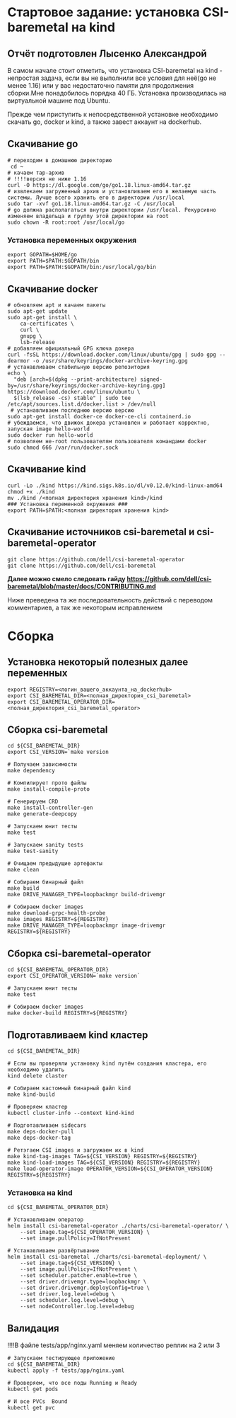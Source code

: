 #  Стартовое задание: установка CSI-baremetal на kind #
## Отчёт подготовлен Лысенко Александрой ##
 
В самом начале стоит отметить, что установка CSI-baremetal на kind - непростая задача, если вы не выполнили все условия для неё(go не менее 1.16) или у вас недостаточно памяти для продолжения сборки.Мне понадобилось порядка 40 ГБ.
Установка производилась на виртуальной машине под Ubuntu.

Прежде чем приступить к непосредственной установке необходимо скачать go,  docker и kind, а также завест аккаунт на dockerhub.

## Скачивание go ##
```
# переходим в домашнюю директорию
 cd ~
# качаем тар-архив
# !!!!версия не ниже 1.16
curl -O https://dl.google.com/go/go1.18.linux-amd64.tar.gz
# извлекаем загруженный архив и установливаем его в желаемую часть системы. Лучше всего хранить его в директории /usr/local
sudo tar -xvf go1.18.linux-amd64.tar.gz -C /usr/local
# go должна располагаться внутри директории /usr/local. Рекурсивно изменяем владельца и группу этой директории на root
sudo chown -R root:root /usr/local/go
```

### Установка переменных окружения ###
```
export GOPATH=$HOME/go
export PATH=$PATH:$GOPATH/bin
export PATH=$PATH:$GOPATH/bin:/usr/local/go/bin
```

## Скачивание doсker ##
```
# обновляем apt и качаем пакеты
sudo apt-get update
sudo apt-get install \
    ca-certificates \
    curl \
    gnupg \
    lsb-release
# добавляем официальный GPG ключа докера   
curl -fsSL https://download.docker.com/linux/ubuntu/gpg | sudo gpg --dearmor -o /usr/share/keyrings/docker-archive-keyring.gpg
# устанавливаем стабильную версию репозитория
echo \
  "deb [arch=$(dpkg --print-architecture) signed-by=/usr/share/keyrings/docker-archive-keyring.gpg] https://download.docker.com/linux/ubuntu \
  $(lsb_release -cs) stable" | sudo tee /etc/apt/sources.list.d/docker.list > /dev/null
 # устанавливаем последнюю версию версию 
sudo apt-get install docker-ce docker-ce-cli containerd.io    
# убеждаемся, что движок докера установлен и работает корректно, запуская image hello-world
sudo docker run hello-world
# позволяем не-root пользователям пользователя командами docker
sudo chmod 666 /var/run/docker.sock
```

## Скачивание kind ##
```
curl -Lo ./kind https://kind.sigs.k8s.io/dl/v0.12.0/kind-linux-amd64
chmod +x ./kind
mv ./kind /<полная директория хранения kind>/kind
### Установка переменной окружения ###
export PATH=$PATH:<полная директория хранения kind>
```

## Скачивание источников csi-baremetal и csi-baremetal-operator ##
```
git clone https://github.com/dell/csi-baremetal-operator
git clone https://github.com/dell/csi-baremetal
```

**Далее можно смело следовать гайду https://github.com/dell/csi-baremetal/blob/master/docs/CONTRIBUTING.md**

Ниже преведена та же последовательность действий с переводом комментариев, а так же некоторым исправлением
# Сборка #
## Установка некоторый полезных далее переменных ##
```
export REGISTRY=<логин_вашего_аккаунта_на_dockerhub>
export CSI_BAREMETAL_DIR=<полная_директория_csi_baremetal>
export CSI_BAREMETAL_OPERATOR_DIR=<полная_директория_csi_baremetal_operator>
```

## Сборка csi-baremetal ##
```
cd ${CSI_BAREMETAL_DIR}
export CSI_VERSION=`make version

# Получаем зависимости
make dependency

# Компилирует прото файлы
make install-compile-proto

# Генерируем CRD
make install-controller-gen
make generate-deepcopy

# Запускаем юнит тесты
make test

# Запускаем sanity tests
make test-sanity

# Очищаем предыдущие артефакты
make clean

# Собираем бинарный файл
make build
make DRIVE_MANAGER_TYPE=loopbackmgr build-drivemgr

# Собираем docker images
make download-grpc-health-probe
make images REGISTRY=${REGISTRY}
make DRIVE_MANAGER_TYPE=loopbackmgr image-drivemgr REGISTRY=${REGISTRY}
```
## Сборка csi-baremetal-operator ##
```
cd ${CSI_BAREMETAL_OPERATOR_DIR}
export CSI_OPERATOR_VERSION=`make version`

# Запускаем юнит тесты
make test

# Собираем docker images
make docker-build REGISTRY=${REGISTRY}
```
## Подготавливаем kind кластер ##
```
cd ${CSI_BAREMETAL_DIR}

# Если вы проверяли установку kind путём создания кластера, его необходимо удалить
kind delete claster

# Собираем кастомный бинарный файл kind 
make kind-build

# Проверяем кластер
kubectl cluster-info --context kind-kind

# Подготавливаем sidecars 
make deps-docker-pull
make deps-docker-tag

# Ретэгаем CSI images и загружаем их в kind
make kind-tag-images TAG=${CSI_VERSION} REGISTRY=${REGISTRY}
make kind-load-images TAG=${CSI_VERSION} REGISTRY=${REGISTRY}
make load-operator-image OPERATOR_VERSION=${CSI_OPERATOR_VERSION} REGISTRY=${REGISTRY}
```
### Установка на kind ###
```
cd ${CSI_BAREMETAL_OPERATOR_DIR}

# Устанавливаем оператор
helm install csi-baremetal-operator ./charts/csi-baremetal-operator/ \
    --set image.tag=${CSI_OPERATOR_VERSION} \
    --set image.pullPolicy=IfNotPresent

# Устанавливаем развёртывание
helm install csi-baremetal ./charts/csi-baremetal-deployment/ \
    --set image.tag=${CSI_VERSION} \
    --set image.pullPolicy=IfNotPresent \
    --set scheduler.patcher.enable=true \
    --set driver.drivemgr.type=loopbackmgr \
    --set driver.drivemgr.deployConfig=true \
    --set driver.log.level=debug \
    --set scheduler.log.level=debug \
    --set nodeController.log.level=debug
 ```

## Валидация ##
!!!!В файле tests/app/nginx.yaml меняем количество реплик на 2 или 3
```
# Запускаем тестирующее приложение
cd ${CSI_BAREMETAL_DIR}
kubectl apply -f tests/app/nginx.yaml

# Проверяем, что все поды Running и Ready
kubectl get pods

# И все PVCs  Bound
kubectl get pvc
```
